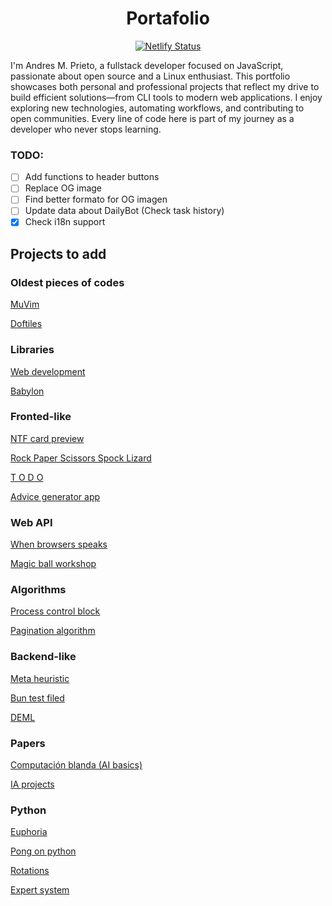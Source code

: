 <div align="center">

# Portafolio

[![Netlify Status](https://api.netlify.com/api/v1/badges/f535561a-040d-4a85-abc2-df5fbb91467e/deploy-status)](https://app.netlify.com/sites/andresmpa/deploys)

</div>

I'm Andres M. Prieto, a fullstack developer focused on JavaScript, passionate about open source and a Linux enthusiast. This portfolio showcases both personal and professional projects that reflect my drive to build efficient solutions—from CLI tools to modern web applications. I enjoy exploring new technologies, automating workflows, and contributing to open communities. Every line of code here is part of my journey as a developer who never stops learning.

### TODO:

- [ ] Add functions to header buttons
- [ ] Replace OG image
- [ ] Find better formato for OG imagen
- [ ] Update data about DailyBot (Check task history)
- [x] Check i18n support 

## Projects to add

### Oldest pieces of codes

[MuVim](https://github.com/AndresMpa/mu-vim)

[Doftiles](https://github.com/AndresMpa/dotfiles)

### Libraries

[Web development](https://github.com/AndresMpa/web_development)

[Babylon](https://github.com/AndresMpa/babylon)

### Fronted-like

[NTF card preview](https://github.com/AndresMpa/NFT-card-preview)

[Rock Paper Scissors Spock Lizard](https://github.com/AndresMpa/rock-paper-scissors-spock-lizard)

[T O D O](https://github.com/AndresMpa/todo-app)

[Advice generator app](https://github.com/AndresMpa/advice-generator-app)

### Web API

[When browsers speaks](https://github.com/AndresMpa/when-browser-speaks)

[Magic ball workshop](https://github.com/AndresMpa/magic-ball-workshop)

### Algorithms

[Process control block](https://github.com/AndresMpa/Process-Control-Block)

[Pagination algorithm](https://github.com/AndresMpa/pagination-algorithms)

### Backend-like

[Meta heuristic](https://github.com/AndresMpa/meta-heuristics)

[Bun test filed](https://github.com/AndresMpa/bun-test-file)

[DEML](https://github.com/AndresMpa/deml)

### Papers

[Computación blanda (AI basics)](https://github.com/AndresMpa/Computacion_blanda)

[IA projects](https://github.com/AndresMpa/AI_projects.git)

### Python

[Euphoria](https://github.com/AndresMpa/Euphoria)

[Pong on python](https://github.com/AndresMpa/Pong-using-pygame-With-objects-)

[Rotations](https://github.com/AndresMpa/Modeling_rotations_with_python)

[Expert system](https://github.com/AndresMpa/Diagnostico-del-colapso-nervioso-con-Python-en-PyDatalog)
